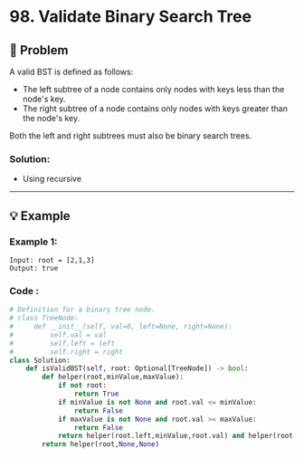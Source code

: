# 98. Validate Binary Search Tree

## 📝 Problem
A valid BST is defined as follows:

- The left subtree of a node contains only nodes with keys less than the node's key.
- The right subtree of a node contains only nodes with keys greater than the node's key.

Both the left and right subtrees must also be binary search trees.


### **Solution**:

- Using recursive

---

## 💡 Example

### **Example 1**:

```
Input: root = [2,1,3]
Output: true
```

### **Code** :

```python
# Definition for a binary tree node.
# class TreeNode:
#     def __init__(self, val=0, left=None, right=None):
#         self.val = val
#         self.left = left
#         self.right = right
class Solution:
    def isValidBST(self, root: Optional[TreeNode]) -> bool:
        def helper(root,minValue,maxValue):
            if not root:
                return True 
            if minValue is not None and root.val <= minValue:
                return False
            if maxValue is not None and root.val >= maxValue:
                return False
            return helper(root.left,minValue,root.val) and helper(root.right,root.val,maxValue)
        return helper(root,None,None)
```
